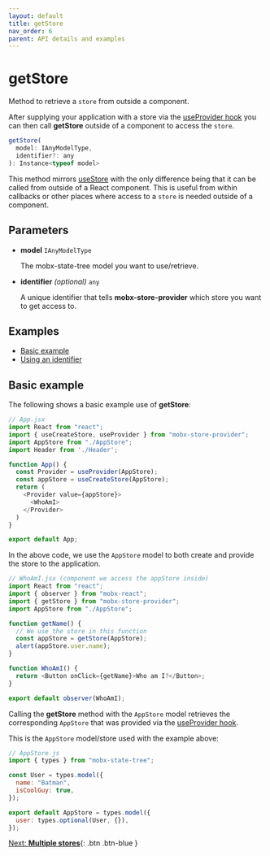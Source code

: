 ```yaml
---
layout: default
title: getStore
nav_order: 6
parent: API details and examples
---
```


# getStore

Method to retrieve a `store` from outside a component.

After supplying your application with a store via the [useProvider hook](/api/useProvider) you can then call **getStore** outside of a component to access the `store`.

```javascript
getStore(
  model: IAnyModelType,
  identifier?: any
): Instance<typeof model>
```

This method mirrors [useStore](/api/useStore) with the only difference being that it can be called from outside of a React component. This is useful from within callbacks or other places where access to a `store` is needed outside of a component.

## Parameters

- **model** `IAnyModelType`

  The mobx-state-tree model you want to use/retrieve.

- **identifier** _(optional)_ `any`

  A unique identifier that tells **mobx-store-provider** which store you want to get access to.

## Examples

- [Basic example](#basic-example)
- [Using an identifier](#using-an-identifer)

## Basic example

The following shows a basic example use of **getStore**:

```javascript
// App.jsx
import React from "react";
import { useCreateStore, useProvider } from "mobx-store-provider";
import AppStore from "./AppStore";
import Header from './Header';

function App() {
  const Provider = useProvider(AppStore);
  const appStore = useCreateStore(AppStore);
  return (
    <Provider value={appStore}>
      <WhoAmI>
    </Provider>
  )
}

export default App;
```

In the above code, we use the `AppStore` model to both create and provide the store to the application.

```javascript
// WhoAmI.jsx (component we access the appStore inside)
import React from "react";
import { observer } from "mobx-react";
import { getStore } from "mobx-store-provider";
import AppStore from "./AppStore";

function getName() {
  // We use the store in this function
  const appStore = getStore(AppStore);
  alert(appStore.user.name);
}

function WhoAmI() {
  return <Button onClick={getName}>Who am I?</Button>;
}

export default observer(WhoAmI);
```

Calling the **getStore** method with the `AppStore` model retrieves the corresponding `AppStore` that was provided via the [useProvider hook](/api/useProvider).

This is the `AppStore` model/store used with the example above:

```javascript
// AppStore.js
import { types } from "mobx-state-tree";

const User = types.model({
  name: "Batman",
  isCoolGuy: true,
});

export default AppStore = types.model({
  user: types.optional(User, {}),
});
```

[Next: **Multiple stores**](/multiple-stores){: .btn .btn-blue }
